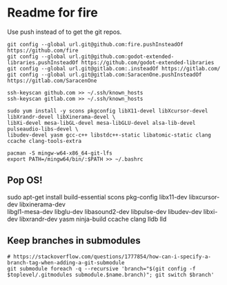 # Readme for fire

Use push instead of to get the git repos.

```
git config --global url.git@github.com:fire.pushInsteadOf https://github.com/fire
git config --global url.git@github.com:godot-extended-libraries.pushInsteadOf https://github.com/godot-extended-libraries
git config --global url.git@gitlab.com:.insteadOf https://gitlab.com/
git config --global url.git@gitlab.com:SaracenOne.pushInsteadOf https://gitlab.com/SaracenOne
```

```
ssh-keyscan github.com >> ~/.ssh/known_hosts
ssh-keyscan gitlab.com >> ~/.ssh/known_hosts
```

```
sudo yum install -y scons pkgconfig libX11-devel libXcursor-devel libXrandr-devel libXinerama-devel \
libXi-devel mesa-libGL-devel mesa-libGLU-devel alsa-lib-devel pulseaudio-libs-devel \
libudev-devel yasm gcc-c++ libstdc++-static libatomic-static clang ccache clang-tools-extra
```

```
pacman -S mingw-w64-x86_64-git-lfs
export PATH=/mingw64/bin/:$PATH >> ~/.bashrc
```

## Pop OS!

sudo apt-get install build-essential scons pkg-config libx11-dev libxcursor-dev libxinerama-dev \
    libgl1-mesa-dev libglu-dev libasound2-dev libpulse-dev libudev-dev libxi-dev libxrandr-dev yasm ninja-build ccache clang lldb lld

## Keep branches in submodules

```
# https://stackoverflow.com/questions/1777854/how-can-i-specify-a-branch-tag-when-adding-a-git-submodule
git submodule foreach -q --recursive 'branch="$(git config -f $toplevel/.gitmodules submodule.$name.branch)"; git switch $branch'
```
